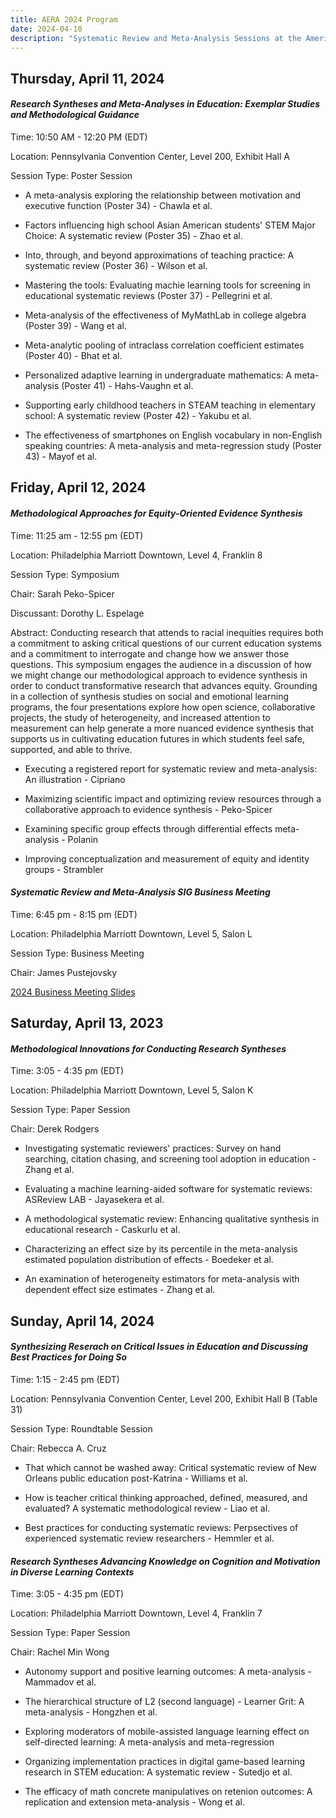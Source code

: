 ```yaml
---
title: AERA 2024 Program
date: 2024-04-10
description: "Systematic Review and Meta-Analysis Sessions at the American Education Research Association Conference 2024"
---
```


## **Thursday, April 11, 2024**

#### _Research Syntheses and Meta-Analyses in Education: Exemplar Studies and Methodological Guidance_

Time: 10:50 AM - 12:20 PM (EDT)

Location: Pennsylvania Convention Center, Level 200, Exhibit Hall A

Session Type: Poster Session

- A meta-analysis exploring the relationship between motivation and executive function (Poster 34) - Chawla et al.

- Factors influencing high school Asian American students' STEM Major Choice: A systematic review (Poster 35) - Zhao et al.

- Into, through, and beyond approximations of teaching practice: A systematic review (Poster 36) - Wilson et al.

- Mastering the tools: Evaluating machie learning tools for screening in educational systematic reviews (Poster 37) - Pellegrini et al.

- Meta-analysis of the effectiveness of MyMathLab in college algebra (Poster 39) - Wang et al.

- Meta-analytic pooling of intraclass correlation coefficient estimates (Poster 40) - Bhat et al.

- Personalized adaptive learning in undergraduate mathematics: A meta-analysis (Poster 41) - Hahs-Vaughn et al.

- Supporting early childhood teachers in STEAM teaching in elementary school: A systematic review (Poster 42) - Yakubu et al.

- The effectiveness of smartphones on English vocabulary in non-English speaking countries: A meta-analysis and meta-regression study (Poster 43) - Mayof et al.

## **Friday, April 12, 2024**

#### _Methodological Approaches for Equity-Oriented Evidence Synthesis_

Time: 11:25 am - 12:55 pm (EDT)

Location: Philadelphia Marriott Downtown, Level 4, Franklin 8

Session Type: Symposium

Chair: Sarah Peko-Spicer

Discussant: Dorothy L. Espelage

Abstract: Conducting research that attends to racial inequities requires both a commitment to asking critical questions of our current education systems and a commitment to interrogate and change how we answer those questions. This symposium engages the audience in a discussion of how we might change our methodological approach to evidence synthesis in order to conduct transformative research that advances equity. Grounding in a collection of synthesis studies on social and emotional learning programs, the four presentations explore how open science, collaborative projects, the study of heterogeneity, and increased attention to measurement can help generate a more nuanced evidence synthesis that supports us in cultivating education futures in which students feel safe, supported, and able to thrive.

- Executing a registered report for systematic review and meta-analysis: An illustration - Cipriano

- Maximizing scientific impact and optimizing review resources through a collaborative approach to evidence synthesis - Peko-Spicer

- Examining specific group effects through differential effects meta-analysis - Polanin

- Improving conceptualization and measurement of equity and identity groups - Strambler


#### _Systematic Review and Meta-Analysis SIG Business Meeting_

Time: 6:45 pm - 8:15 pm (EDT)

Location: Philadelphia Marriott Downtown, Level 5, Salon L

Session Type: Business Meeting 

Chair: James Pustejovsky

[2024 Business Meeting Slides](/SIG-Business-meeting-2024.pdf)

## Saturday, April 13, 2023

#### _Methodological Innovations for Conducting Research Syntheses_

Time: 3:05 - 4:35 pm (EDT)

Location: Philadelphia Marriott Downtown, Level 5, Salon K

Session Type: Paper Session

Chair: Derek Rodgers

- Investigating systematic reviewers' practices: Survey on hand searching, citation chasing, and screening tool adoption in education - Zhang et al.

- Evaluating a machine learning-aided software for systematic reviews: ASReview LAB - Jayasekera et al.

- A methodological systematic review: Enhancing qualitative synthesis in educational research - Caskurlu et al.

- Characterizing an effect size by its percentile in the meta-analysis estimated population distribution of effects - Boedeker et al.

- An examination of heterogeneity estimators for meta-analysis with dependent effect size estimates - Zhang et al.

## Sunday, April 14, 2024

#### _Synthesizing Reserach on Critical Issues in Education and Discussing Best Practices for Doing So_

Time: 1:15 - 2:45 pm (EDT)

Location: Pennsylvania Convention Center, Level 200, Exhibit Hall B (Table 31)

Session Type: Roundtable Session

Chair: Rebecca A. Cruz
 
- That which cannot be washed away: Critical systematic review of New Orleans public education post-Katrina - Williams et al.

- How is teacher critical thinking approached, defined, measured, and evaluated? A systematic methodological review - Liao et al.

- Best practices for conducting systematic reviews: Perpsectives of experienced systematic review researchers - Hemmler et al.

#### _Research Syntheses Advancing Knowledge on Cognition and Motivation in Diverse Learning Contexts_

Time: 3:05 - 4:35 pm (EDT)

Location: Philadelphia Marriott Downtown, Level 4, Franklin 7

Session Type: Paper Session

Chair: Rachel Min Wong

- Autonomy support and positive learning outcomes: A meta-analysis - Mammadov et al.

- The hierarchical structure of L2 (second language) - Learner Grit: A meta-analysis - Hongzhen et al.

- Exploring moderators of mobile-assisted language learning effect on self-directed learning: A meta-analysis and meta-regression

- Organizing implementation practices in digital game-based learning research in STEM education: A systematic review - Sutedjo et al.

- The efficacy of math concrete manipulatives on retenion outcomes: A replication and extension meta-analysis - Wong et al.
